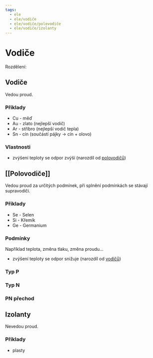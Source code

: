 ```yaml
---
tags:
  - ele
  - ele/vodiče
  - ele/vodiče/polovodiče
  - ele/vodiče/izolanty
---
```

# Vodiče
Rozdělení:
## Vodiče
Vedou proud.
### Příklady
- Cu - měď
- Au - zlato (nejlepší vodič)
- Ar - stříbro (nejlepší vodič tepla)
- Sn - cín (součástí pájky -> cín + olovo)
### Vlastnosti
- zvýšení teploty se odpor zvýší (narozdíl od [polovodičů](#polovodiče))
## [[Polovodiče]]
Vedou proud za určitých podmínek, při splnění podmínkách se stávají supravodiči.
### Příklady
- Se - Selen
- Si - Křemík
- Ge - Germanium
### Podmínky
Například teplota, změna tlaku, změna proudu...
- zvýšení teploty se odpor snižuje (narozdíl od [vodičů](#vodiče))
### Typ P
### Typ N
### PN přechod
## Izolanty
Nevedou proud.
### Příklady
- plasty
